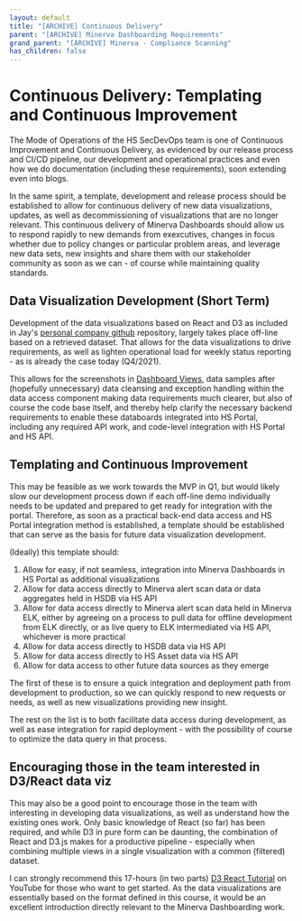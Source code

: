 ```yaml
---
layout: default
title: "[ARCHIVE] Continuous Delivery"
parent: "[ARCHIVE] Minerva Dashboarding Requirements"
grand_parent: "[ARCHIVE] Minerva - Compliance Scanning"
has_children: false
---
```

# Continuous Delivery: Templating and Continuous Improvement
The Mode of Operations of the HS SecDevOps team is one of Continuous Improvement and Continuous Delivery, as evidenced by our release process and CI/CD pipeline, our development and operational practices and even how we do documentation (including these requirements), soon extending even into blogs. 

In the same spirit, a template, development and release process should be established to allow for continuous delivery of new data visualizations, updates, as well as decommissioning of visualizations that are no longer relevant. This continuous delivery of Minerva Dashboards should allow us to respond rapidly  to new demands from exexcutives, changes in focus whether due to policy changes or particular problem areas, and leverage new data sets, new insights and share them with our stakeholder community as soon as we can - of course while maintaining quality standards.

## Data Visualization Development (Short Term)
Development of the data visualizations based on React and D3 as included in Jay's [personal company github](https://github.tools.sap/I818358/d3-react) repository, largely takes place off-line based on a retrieved dataset. That allows for the data visualizations to drive requirements, as well as lighten operational load for weekly status reporting - as is already the case today (Q4/2021).

This allows for the screenshots in [Dashboard Views](dashboardviews.md), data samples after (hopefully unnecessary) data cleansing and exception handling within the data access component making data requirements much clearer, but also of course the code base itself, and thereby help clarify the necessary backend requirements to enable these databoards integrated into HS Portal, including any required API work, and code-level integration with HS Portal and HS API.

## Templating and Continuous Improvement
This may be feasible as we work towards the MVP in Q1, but would likely slow our development process down if each off-line demo individually needs to be updated and prepared to get ready for integration with the portal. Therefore, as soon as a practical back-end data access and HS Portal integration method is established, a template should be established that can serve as the basis for future data visualization development.

(Ideally) this template should:

1. Allow for easy, if not seamless, integration into Minerva Dashboards in HS Portal as additional visualizations
2. Allow for data access directly to Minerva alert scan data or data aggregates held in HSDB via HS API
3. Allow for data access directly to Minerva alert scan data held in Minerva ELK, either by agreeing on a process to pull data for offline development from ELK directly, or as live query to ELK intermediated via HS API, whichever is more practical
4. Allow for data access directly to HSDB data via HS API
5. Allow for data access directly to HS Asset data via HS API
6. Allow for data access to other future data sources as they emerge

The first of these is to ensure a quick integration and deployment path from development to production, so we can quickly respond to new requests or needs, as well as new visualizations providing new insight.

The rest on the list is to both facilitate data access during development, as well as ease integration for rapid deployment - with the possibility of course to optimize the data query in that process.

## Encouraging those in the team interested in D3/React data viz
This may also be a good point to encourage those in the team with interesting in developing data visualizations, as well as understand how the existing ones work. Only basic knowledge of React (so far) has been required, and while D3 in pure form can be daunting, the combination of React and D3.js makes for a productive pipeline - especially when combining multiple views in a single visualization with a common (filtered) dataset.

I can strongly recommend this 17-hours (in two parts) [D3 React Tutorial](https://www.youtube.com/watch?v=2LhoCfjm8R4) on YouTube for those who want to get started. As the data visualizations are essentially based on the format defined in this course, it would be an excellent introduction directly relevant to the Minerva Dashboarding work.
